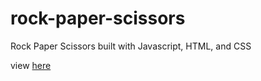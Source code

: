 # rock-paper-scissors
Rock Paper Scissors built with Javascript, HTML, and CSS

view [here](https://odioman.github.io/rock-paper-scissors/)

